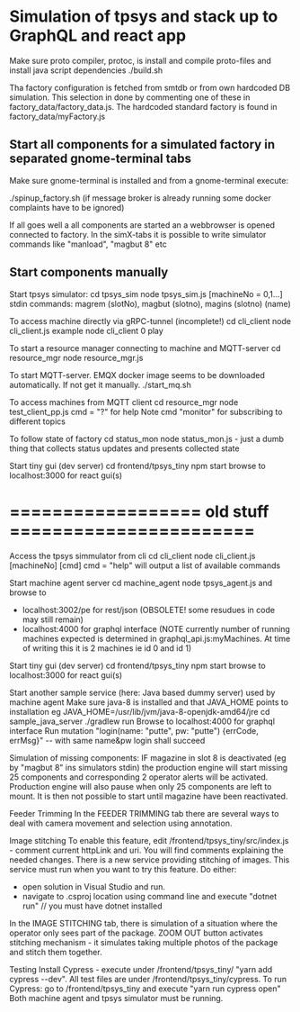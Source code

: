 
# Simulation of tpsys and stack up to GraphQL and react app

Make sure proto compiler, protoc, is install and compile proto-files and install java script dependencies
./build.sh


Tha factory configuration is fetched from smtdb or from own hardcoded DB simulation. 
This selection in done by commenting one of these in factory_data/factory_data.js. The hardcoded
standard factory is found in factory_data/myFactory.js


## Start all components for a simulated factory in separated gnome-terminal tabs

Make sure gnome-terminal is installed and from a gnome-terminal execute:

./spinup_factory.sh
(if message broker is already running some docker complaints have to be ignored)

If all goes well a all components are started an a webbrowser is opened connected to factory.
In the simX-tabs it is possible to write simulator commands like "manload", "magbut 8" etc


## Start components manually

Start tpsys simulator:
cd tpsys_sim
node tpsys_sim.js [machineNo = 0,1...]
stdin commands: magrem (slotNo), magbut (slotno), magins (slotno) (name)


To access machine directly via gRPC-tunnel (incomplete!)
cd cli_client
node cli_client.js <machineNo> <cmd>
example
node cli_client 0 play



To start a resource manager connecting to machine and MQTT-server
cd resource_mgr
node resource_mgr.js <machineNo>


To start MQTT-server. EMQX docker image seems to be downloaded automatically. If not get it manually.
./start_mq.sh


To access machines from MQTT client
cd resource_mgr
node test_client_pp.js <machineNo> <cmd>
    cmd = "?" for help
    Note cmd "monitor" for subscribing to different topics


To follow state of factory
cd status_mon
node status_mon.js   - just a dumb thing that collects status updates and presents collected state



Start tiny gui (dev server)
cd frontend/tpsys_tiny
npm start
browse to localhost:3000 for react gui(s)









# ================== old stuff =======================


Access the tpsys simmulator from cli
cd cli_client
node cli_client.js  [machineNo] [cmd]
cmd = "help" will output a list of available commands


Start machine agent server
cd machine_agent
node tpsys_agent.js
and browse to 
- localhost:3002/pe for rest/json   (OBSOLETE! some resudues in code may still remain)
- localhost:4000 for graphql interface
(NOTE currently number of running machines expected is determined in graphql_api.js:myMachines. At time
of writing this it is 2 machines ie id 0 and id 1)


Start tiny gui (dev server)
cd frontend/tpsys_tiny
npm start
browse to localhost:3000 for react gui(s)


Start another sample service (here: Java based dummy server) used by machine agent
Make sure java-8 is installed and that JAVA_HOME points to installation eg JAVA_HOME=/usr/lib/jvm/java-8-openjdk-amd64/jre
cd sample_java_server
./gradlew run
Browse to localhost:4000 for graphql interface
Run mutation "login(name: "putte", pw: "putte")  {errCode, errMsg}"  -- with same name&pw login shall succeed


Simulation of missing components:
IF magazine in slot 8 is deactivated (eg by "magbut 8" ins simulators stdin) the production engine will 
start missing 25 components and corresponding 2 operator alerts will be activated. Production engine 
will also pause when only 25 components are left to mount. It is then not possible to start until
magazine have been reactivated.

Feeder Trimming
In the FEEDER TRIMMING tab there are several ways to deal with camera movement and selection using annotation.

Image stitching
To enable this feature, edit /frontend/tpsys_tiny/src/index.js - comment current httpLink and uri. You will find comments explaining the needed changes.
There is a new service providing stitching of images. This service must run when you want to try this feature. Do either:
- open solution in Visual Studio and run. 
- navigate to .csproj location using command line and execute "dotnet run" // you must have dotnet installed

In the IMAGE STITCHING tab, there is simulation of a situation where the operator only sees part of the package. ZOOM OUT button activates stitching mechanism - it simulates taking multiple photos of the package and stitch them together.  

Testing
Install Cypress - execute under /frontend/tpsys_tiny/  "yarn add cypress --dev". 
All test files are under /frontend/tpsys_tiny/cypress. 
To run Cypress: go to /frontend/tpsys_tiny and execute "yarn run cypress open"
Both machine agent and tpsys simulator must be running.
